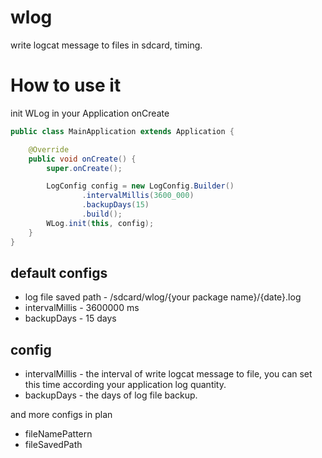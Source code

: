 # wlog

write logcat message to files in sdcard, timing.

# How to use it

init WLog in your Application onCreate

```java
public class MainApplication extends Application {

    @Override
    public void onCreate() {
        super.onCreate();

        LogConfig config = new LogConfig.Builder()
                .intervalMillis(3600_000)
                .backupDays(15)
                .build();
        WLog.init(this, config);
    }
}
```

## default configs

- log file saved path - /sdcard/wlog/{your package name}/{date}.log
- intervalMillis - 3600000 ms
- backupDays - 15 days

## config

- intervalMillis - the interval of write logcat message to file, you can set this time according your application log quantity.
- backupDays - the days of log file backup.

and more configs in plan

- fileNamePattern
- fileSavedPath
